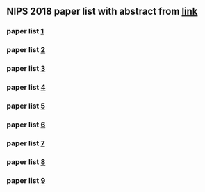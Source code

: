 ## NIPS 2018 paper list with abstract from [link](https://nips.cc/Conferences/2018/Schedule)
### paper list [1](NIPS/NIPS201801.md)
### paper list [2](NIPS/NIPS201802.md)
### paper list [3](NIPS/NIPS201803.md)
### paper list [4](NIPS/NIPS201804.md)
### paper list [5](NIPS/NIPS201805.md)
### paper list [6](NIPS/NIPS201806.md)
### paper list [7](NIPS/NIPS201807.md)
### paper list [8](NIPS/NIPS201808.md)
### paper list [9](NIPS/NIPS201809.md)

